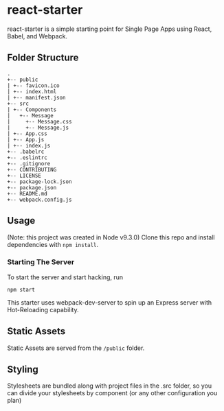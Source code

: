 # react-starter
react-starter is a simple starting point for Single Page Apps using React, Babel, and Webpack.

## Folder Structure
```
.
+-- public
| +-- favicon.ico
| +-- index.html
| +-- manifest.json
+-- src
| +-- Components
|   +-- Message
|     +-- Message.css
|     +-- Message.js
| +-- App.css
| +-- App.js
| +-- index.js
+-- .babelrc
+-- .eslintrc
+-- .gitignore
+-- CONTRIBUTING
+-- LICENSE
+-- package-lock.json
+-- package.json
+-- README.md
+-- webpack.config.js
```


## Usage
(Note: this project was created in Node v9.3.0)
Clone this repo and install dependencies with `npm install`. 

### Starting The Server
To start the server and start hacking, run
```
npm start
```
This starter uses webpack-dev-server to spin up an Express server with Hot-Reloading capability.

## Static Assets
Static Assets are served from the `/public` folder.

## Styling
Stylesheets are bundled along with project files in the .src folder, so you can divide your stylesheets by component (or any other configuration you plan)